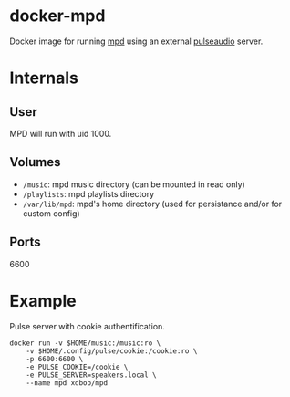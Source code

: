 # docker-mpd

Docker image for running [mpd](https://www.musicpd.org) using an external
[pulseaudio](https://www.freedesktop.org/wiki/Software/PulseAudio/) server.

# Internals

## User

MPD will run with uid 1000.

## Volumes

* `/music`: mpd music directory (can be mounted in read only)
* `/playlists`: mpd playlists directory
* `/var/lib/mpd`: mpd's home directory (used for persistance and/or for custom
config)

## Ports

6600

# Example

Pulse server with cookie authentification.

```
docker run -v $HOME/music:/music:ro \
	-v $HOME/.config/pulse/cookie:/cookie:ro \
	-p 6600:6600 \
	-e PULSE_COOKIE=/cookie \
	-e PULSE_SERVER=speakers.local \
	--name mpd xdbob/mpd
```
